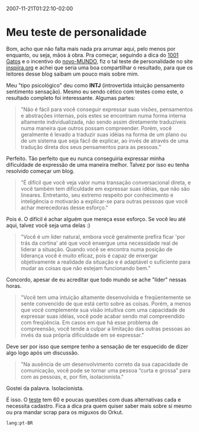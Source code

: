 2007-11-21T01:22:10-02:00
# Meu teste de personalidade

Bom, acho que não falta mais nada pra arrumar aqui, pelo menos por enquanto, ou seja, mãos à obra. Pra começar, seguindo a dica do [1001 Gatos](http://1001gatos.org/tipos-psicologicos-carl-jung-descubra-qual-e-o-seu/) e o incentivo do [novo-MUNDO](http://novo-mundo.org/log/2007/11/20/teste-de-personalidade-como-voce-e/), fiz o tal teste de personalidade no site [inspiira.org](http://www.inspiira.org/) e achei que seria uma boa compartilhar o resultado, para que os leitores desse blog saibam um pouco mais sobre mim.

Meu "tipo psicológico" deu como **INTJ** (introvertida intuição pensamento sentimento sensação). Mesmo eu sendo cético com testes como este, o resultado completo foi interessante. Algumas partes:

> "Não é fácil para você conseguir expressar suas visões, pensamentos e abstrações internas, pois estes se encontram numa forma interna altamente individualizada, não sendo assim diretamente traduzíveis numa maneira que outros possam compreender. Porém, você geralmente é levado a traduzir suas idéias na forma de um plano ou de um sistema que seja fácil de explicar, ao invés de através de uma tradução direta dos seus pensamentos para as pessoas."

Perfeito. Tão perfeito que eu nunca conseguiria expressar minha dificuldade de expressão de uma maneira melhor. Talvez por isso eu tenha resolvido começar um blog.

> "É difícil que você veja valor numa transação conversacional direta, e você também tem dificuldade em expressar suas idéias, que não são lineares. Entretanto, seu extremo respeito por conhecimento e inteligência o motivarão a explicar-se para outras pessoas que você achar merecedoras desse esforço."

Pois é. O difícil é achar alguém que mereça esse esforço. Se você leu até aqui, talvez você seja uma delas :)

> "Você é um líder natural, embora você geralmente prefira ficar 'por trás da cortina' até que você enxergue uma necessidade real de liderar a situação. Quando você se encontra numa posição de liderança você é muito eficaz, pois é capaz de enxergar objetivamente a realidade da situação e é adaptável o suficiente para mudar as coisas que não estejam funcionando bem."

Concordo, apesar de eu acreditar que todo mundo se ache "líder" nessas horas.

> "Você tem uma intuição altamente desenvolvida e freqüentemente se sente convencido de que está certo sobre as coisas. Porém, a menos que você complemente sua visão intuitiva com uma capacidade de expressar suas idéias, você pode acabar sendo mal compreendido com freqüência. Em casos em que há esse problema de compreensão, você tende a culpar a limitação das outras pessoas ao invés da sua própria dificuldade em se expressar."

Deve ser por isso que sempre tenho a sensação de ter esquecido de dizer algo logo após um discussão.

> "Na ausência de um desenvolvimento correto da sua capacidade de comunicação, você pode se tornar uma pessoa “curta e grossa” para com as pessoas, e, por fim, isolacionista."

Gostei da palavra. Isolacionista.

É isso. O [teste](http://www.inspiira.org/) tem 60 e poucas questões com duas alternativas cada e necessita cadastro. Fica a dica pra quem quiser saber mais sobre si mesmo ou pra mandar scrap para os miguxos do Orkut.

`lang:pt-BR`
